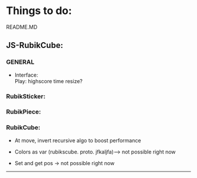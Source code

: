 # Things to do:

README.MD


## JS-RubikCube:

### GENERAL

- Interface:  
  Play:
    highscore
    time
    resize?

### RubikSticker:
    
### RubikPiece:

### RubikCube:
- At move, invert recursive algo to boost performance

- Colors as var (rubikscube. proto. jfkaljfa)--> not possible right now
- Set and get pos -> not possible right now



-------------------------------------------------------------------------------------